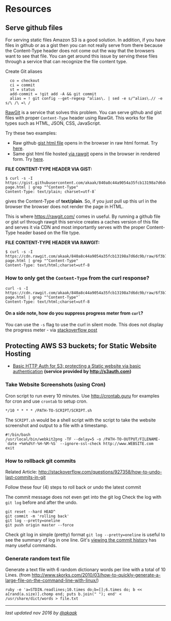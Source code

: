 # Resources

## Serve github files
For serving static files Amazon S3 is a good solution. In addition, if you have files in github or as a gist then you can not really serve from there because the Content-Type header does not come out the way that the browsers want to see that file. You can get around this issue by serving these files through a service that can recognize the file content type.

Create Git aliases
```  
  co = checkout
  ci = commit
  st = status
  add-commit = !git add -A && git commit
  alias = ! git config --get-regexp ^alias\. | sed -e s/^alias\.// -e s/\ /\ =\ /
```
  
[RawGit](https://rawgit.com/) is a service that solves this problem. You can serve github and gist files with proper `Content-Type` header using RawGit. This works for file types such as HTML, JSON, CSS, JavaScript.

Try these two examples:
- Raw github [gist html file](https://gist.githubusercontent.com/akaak/840a8c44a9054a35fcb13198a7d6dc9b/raw/ac3423492386541a280892f711b11197c6f83687/simple-page.html) opens in the browser in raw html format. Try
[here](https://gist.githubusercontent.com/akaak/840a8c44a9054a35fcb13198a7d6dc9b/raw/ac3423492386541a280892f711b11197c6f83687/simple-page.html).
- Same gist html file hosted [via rawgit](https://cdn.rawgit.com/akaak/840a8c44a9054a35fcb13198a7d6dc9b/raw/6f3b746a534e8f456492568f67ca9acade0372c1/simple-page.html) opens in the browser in rendered form. Try [here](https://cdn.rawgit.com/akaak/840a8c44a9054a35fcb13198a7d6dc9b/raw/6f3b746a534e8f456492568f67ca9acade0372c1/simple-page.html).


**FILE CONTENT-TYPE HEADER VIA GIST:**

    $ curl -s -I https://gist.githubusercontent.com/akaak/840a8c44a9054a35fcb13198a7d6dc9b/raw/ac3423492386541a280892f711b11197c6f83687/simple-page.html | grep "^Content-Type"
    Content-Type: text/plain; charset=utf-8`

gives the Content-Type of **text/plain**. So, if you just pull up this url in the browser the browser does not render the page in HTML.

This is where <https://rawgit.com/> comes in useful. By running a github file or gist url through rawgit this service creates a caches version of this file and serves it via CDN and most importantly serves with the proper Content-Type header based on the file type.

**FILE CONTENT-TYPE HEADER VIA RAWGIT:**

    $ curl -s -I https://cdn.rawgit.com/akaak/840a8c44a9054a35fcb13198a7d6dc9b/raw/6f3b746a534e8f456492568f67ca9acade0372c1/simple-page.html | grep "^Content-Type"
    Content-Type: text/html;charset=utf-8

### How to only get the `Content-Type` from the curl response?
    curl -s -I https://cdn.rawgit.com/akaak/840a8c44a9054a35fcb13198a7d6dc9b/raw/6f3b746a534e8f456492568f67ca9acade0372c1/simple-page.html | grep "^Content-Type"`
    Content-Type: text/html;charset=utf-8

#### On a side note, how do you suppress progress meter from `curl`?

You can use the `-s` flag to use the curl in silent mode. This does not display the progress meter -
via [stackoverflow post](http://stackoverflow.com/questions/23675967/curl-show-content-type-only)


## Protecting AWS S3 buckets; for Static Website Hosting
- [Basic HTTP Auth for S3; protecting a Static website via basic authentication](http://www.yegor256.com/2014/04/21/s3-http-basic-auth.html)
 **(service provided by <http://s3auth.com>)**

### Take Website Screenshots (using Cron)

Cron script to run every 10 minutes. Use <http://crontab.guru> for examples for cron and use `crontab` to setup cron.

`*/10 * * * * /PATH-TO-SCRIPT/SCRIPT.sh`

The `SCRIPT.sh` would be a shell script with the script to take the website screenshot and output to a file with a timestamp.

```
#!/bin/bash
/usr/local/bin/webkit2png -TF --delay=5 -o /PATH-TO-OUTPUT/FILENAME-`date +%m%d%Y-%H-%M-%S` --ignore-ssl-check http://www.WEBSITE.com
exit
```

### How to rollback git commits
Related Article: <http://stackoverflow.com/questions/927358/how-to-undo-last-commits-in-git>

Follow these four (4) steps to roll back or undo the latest commit

The commit message does not even get into the git log
Check the log with `git log` before and after the undo.

```
git reset --hard HEAD^
git commit -m 'rolling back'
git log --pretty=oneline
git push origin master --force
```
Check git log in simple (pretty) format
`git log --pretty=oneline` is useful to see the summary of log in one line. Git's [viewing the commit history](https://git-scm.com/book/en/v2/Git-Basics-Viewing-the-Commit-History) has many useful commands.

### Generate random text file

Generate a text file with 6 random dictionary words per line with a total of 10 Lines.
(from <http://www.skorks.com/2010/03/how-to-quickly-generate-a-large-file-on-the-command-line-with-linux/>)

`ruby -e 'a=STDIN.readlines;10.times do;b=[];6.times do; b << a[rand(a.size)].chomp end; puts b.join(" "); end' < /usr/share/dict/words > file.txt`

----
*last updated nov 2016 by [@akaak](http://github.com/akaak)*
